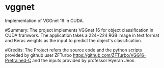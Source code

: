 # vggnet
Implementation of VGGnet 16  in CUDA.

#Summary:
The project implements VGGnet 16 for object classification in CUDA framwork. The application takes a 224*224 RGB image in text format and Keras weights as the input to predict the object's classification. 

#Credits:
The Project refers the source code and the python scripts provided by github user ZFTurbo
https://github.com/ZFTurbo/VGG16-Pretrained-C and the inputs provided by professor Hyeran Jeon.

